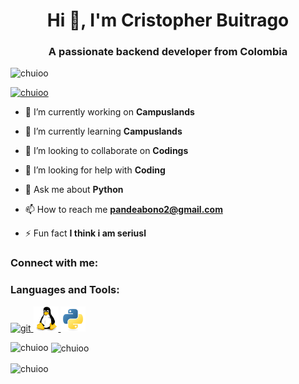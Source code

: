 <h1 align="center">Hi 👋, I'm Cristopher Buitrago</h1>
<h3 align="center">A passionate backend developer from Colombia</h3>

<p align="left"> <img src="https://komarev.com/ghpvc/?username=chuioo&label=Profile%20views&color=0e75b6&style=flat" alt="chuioo" /> </p>

<p align="left"> <a href="https://github.com/ryo-ma/github-profile-trophy"><img src="https://github-profile-trophy.vercel.app/?username=chuioo" alt="chuioo" /></a> </p>

- 🔭 I’m currently working on **Campuslands**

- 🌱 I’m currently learning **Campuslands**

- 👯 I’m looking to collaborate on **Codings**

- 🤝 I’m looking for help with **Coding**

- 💬 Ask me about **Python**

- 📫 How to reach me **pandeabono2@gmail.com**

- ⚡ Fun fact **I think i am seriusl**

<h3 align="left">Connect with me:</h3>
<p align="left">
</p>

<h3 align="left">Languages and Tools:</h3>
<p align="left"> <a href="https://git-scm.com/" target="_blank" rel="noreferrer"> <img src="https://www.vectorlogo.zone/logos/git-scm/git-scm-icon.svg" alt="git" width="40" height="40"/> </a> <a href="https://www.linux.org/" target="_blank" rel="noreferrer"> <img src="https://raw.githubusercontent.com/devicons/devicon/master/icons/linux/linux-original.svg" alt="linux" width="40" height="40"/> </a> <a href="https://www.python.org" target="_blank" rel="noreferrer"> <img src="https://raw.githubusercontent.com/devicons/devicon/master/icons/python/python-original.svg" alt="python" width="40" height="40"/> </a> </p>

<p><img align="left" src="https://github-readme-stats.vercel.app/api/top-langs?username=chuioo&show_icons=true&locale=en&layout=compact" alt="chuioo" /></p>

<p>&nbsp;<img align="center" src="https://github-readme-stats.vercel.app/api?username=chuioo&show_icons=true&locale=en" alt="chuioo" /></p>

<p><img align="center" src="https://github-readme-streak-stats.herokuapp.com/?user=chuioo&" alt="chuioo" /></p>
